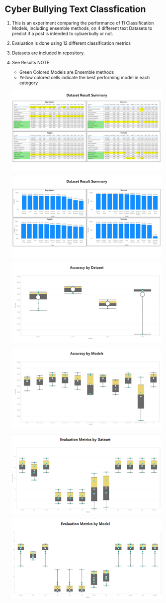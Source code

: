 # Cyber Bullying Text Classfication
1. This is an experiment comparing the performance of 11 Classification Models, including ensemble methods, on 4 different text Datasets to predict if a post is intended to cybaerbully or not.
2. Evaluation is done using 12 different classification metrics
3. Datasets are included in repository.
4. See Results 
    NOTE
    - Green Colored Models are Ensemble methods
    - Yellow colored cells indicate the best performing model in each category
    
    ![alt text](https://github.com/jo5hxxvii/cyberbullying-text-classification/blob/main/dataset%20Summary.png?raw=true)
    
    ![alt text](https://github.com/jo5hxxvii/cyberbullying-text-classification/blob/main/dataset%20summary%20chart.png?raw=true)
    
    ![alt text](https://github.com/jo5hxxvii/cyberbullying-text-classification/blob/main/Accuracy%20by%20Dataset.png?raw=true)
    
    ![alt text](https://github.com/jo5hxxvii/cyberbullying-text-classification/blob/main/Accuracy%20by%20models.png?raw=true)
    
    ![alt text](https://github.com/jo5hxxvii/cyberbullying-text-classification/blob/main/evaluation%20by%20dataset.png?raw=true)
    
    ![alt text](https://github.com/jo5hxxvii/cyberbullying-text-classification/blob/main/evaluation%20by%20model.png?raw=true)

